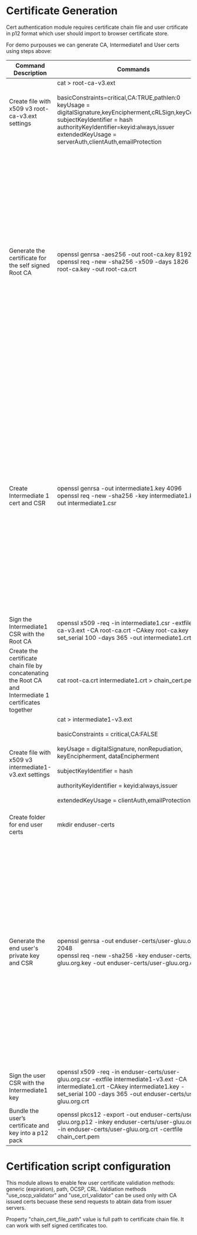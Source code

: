 # Certificate Generation

Cert authentication module requires certificate chain file and user crtificate in p12 format which user should import to browser certificate store.

For demo purpouses we can generate CA, Intermediate1 and User certs using steps above:

| Command Description | Commands | Sample output |
|---------------------------------------------------------------------------------------------------------|-----------------------------------------------------------------------------------------------------------------------------------------------------------------------------------------------------------------------------------------------------------------------|------------------------------------------------------------------------------------------------------------------------------------------------------------------------------------------------------------------------------------------------------------------------------------------------------------------------------------------|
| Create file with x509 v3 root-ca-v3.ext settings | cat > root-ca-v3.ext <br/><br/> basicConstraints=critical,CA:TRUE,pathlen:0 <br/> keyUsage = digitalSignature,keyEncipherment,cRLSign,keyCertSign <br/> subjectKeyIdentifier = hash <br/> authorityKeyIdentifier=keyid:always,issuer <br/> extendedKeyUsage = serverAuth,clientAuth,emailProtection |  |
| Generate the certificate for the self signed Root CA | openssl genrsa -aes256 -out root-ca.key 8192 <br/> openssl req -new -sha256 -x509 -days 1826 -key root-ca.key -out root-ca.crt | Country Name (2 letter code) [AU]:US <br/> State or Province Name (full name) [Some-State]:TX <br/> Locality Name (eg, city) []:Austin <br/> Organization Name (eg, company) [Internet Widgits Pty Ltd]:Gluu, Inc. <br/> Organizational Unit Name (eg, section) []:Gluu CA <br/> Common Name (e.g. server FQDN or YOUR name) []:Gluu Root CA <br/> Email Address []: |
| Create Intermediate 1 cert and CSR | openssl genrsa -out intermediate1.key 4096 <br/> openssl req -new -sha256 -key intermediate1.key -out intermediate1.csr | Country Name (2 letter code) [AU]:US <br/> State or Province Name (full name) [Some-State]:TX <br/> Locality Name (eg, city) []:Austin <br/> Organization Name (eg, company) [Internet Widgits Pty Ltd]:Gluu, Inc. <br/> Organizational Unit Name (eg, section) []:Gluu CA <br/> Common Name (e.g. server FQDN or YOUR name) []:Gluu Intermediate CA <br/> Email Address []: |
| Sign the Intermediate1 CSR with the Root CA | openssl x509 -req -in intermediate1.csr -extfile root-ca-v3.ext -CA root-ca.crt -CAkey root-ca.key -set_serial 100 -days 365 -out intermediate1.crt |  |
| Create the certificate chain file by concatenating the Root CA and Intermediate 1 certificates together | cat root-ca.crt intermediate1.crt > chain_cert.pem |  |
| Create file with x509 v3 intermediate1-v3.ext settings | cat > intermediate1-v3.ext <br/><br/> basicConstraints = critical,CA:FALSE <br/><br/> keyUsage = digitalSignature, nonRepudiation, keyEncipherment, dataEncipherment <br/><br/> subjectKeyIdentifier = hash <br/><br/> authorityKeyIdentifier = keyid:always,issuer <br/><br/> extendedKeyUsage = clientAuth,emailProtection <br/><br/> |  |
| Create folder for end user certs | mkdir enduser-certs |  |
| Generate the end user's private key and CSR | openssl genrsa -out enduser-certs/user-gluu.org.key 2048 <br/> openssl req -new -sha256 -key enduser-certs/user-gluu.org.key -out enduser-certs/user-gluu.org.csr | Country Name (2 letter code) [AU]:US <br/> State or Province Name (full name) [Some-State]:TX <br/> Locality Name (eg, city) []:Austin <br/> Organization Name (eg, company) [Internet Widgits Pty Ltd]:Gluu, Inc. <br/> Organizational Unit Name (eg, section) []:IT <br/> Common Name (e.g. server FQDN or YOUR name) []:Full User Name <br/> Email Address []: |
| Sign the user CSR with the Intermediate1 key | openssl x509 -req -in enduser-certs/user-gluu.org.csr -extfile intermediate1-v3.ext -CA intermediate1.crt -CAkey intermediate1.key -set_serial 100 -days 365 -out enduser-certs/user-gluu.org.crt |  |
| Bundle the user’s certificate and key into a p12 pack | openssl pkcs12 -export -out enduser-certs/user-gluu.org.p12 -inkey enduser-certs/user-gluu.org.key -in enduser-certs/user-gluu.org.crt -certfile chain_cert.pem |  |

# Certification script configuration

This module allows to enable few user certificate validiation methods: generic (expiration), path, OCSP, CRL.
Valdiation methods "use_oscp_validator" and "use_crl_validator" can be used only with CA issued certs becuase these send requests to abtain data from issuer servers.

Property "chain_cert_file_path" value is full path to certificate chain file. It can work with self signed certificates too.

